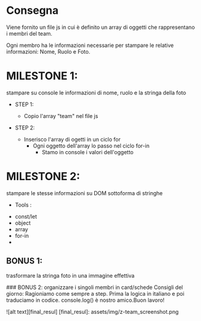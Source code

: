 # Consegna
Viene fornito un file js in cui è definito un array di oggetti che rappresentano i membri del team.

Ogni membro ha le informazioni necessarie per stampare le relative informazioni: Nome, Ruolo e Foto.

# MILESTONE 1:
stampare su console le informazioni di nome, ruolo e la stringa della foto
- STEP 1: 
     - Copio l'array "team" nel file js

- STEP 2:
     - Inserisco l'array di ogetti in un ciclo for
         - Ogni oggetto dell'array lo passo nel ciclo for-in
             - Stamo in console i valori dell'oggetto

# MILESTONE 2:
stampare le stesse informazioni su DOM sottoforma di stringhe

* Tools :
 - const/let
 - object
 - array
 - for-in
 - 

## BONUS 1:
trasformare la stringa foto in una immagine effettiva

### BONUS 2:
organizzare i singoli membri in card/schede
Consigli del giorno:
Ragioniamo come sempre a step.
Prima la logica in italiano e poi traduciamo in codice.
console.log() è nostro amico.Buon lavoro!

![alt text][final_resul]
[final_resul]: assets/img/z-team_screenshot.png